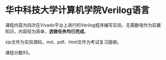 # 华中科技大学计算机学院Verilog语言

课程内容为四次在Vivado平台上进行的Verilog程序编写实验，无需数电作为前置知识，内容较为简单，**选做任务均已完成**。

zip文件为实验源码，md、pdf、html文件为考试复习提纲。

课程分数93。
